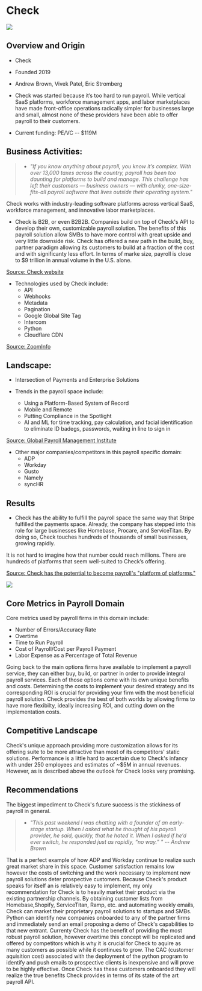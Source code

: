 # Check

![](https://assets-global.website-files.com/61a52551fbba76791df0e930/61a52551fbba76235bf0e9b3_Vector.svg)



## Overview and Origin

* Check

* Founded 2019

* Andrew Brown, Vivek Patel, Eric Stromberg

* Check was started because it’s too hard to run payroll. While vertical SaaS platforms, workforce management apps, and labor marketplaces have made front-office operations radically simpler for businesses large and small, almost none of these providers have been able to offer payroll to their customers.

* Current funding: PE/VC -- $119M


## Business Activities:

> * *"If you know anything about payroll, you know it’s complex. With over 13,000 taxes across the country, payroll has been too daunting for platforms to build and manage. This challenge has left their customers — business owners — with clunky, one-size-fits-all payroll software that lives outside their operating system."* 


Check works with industry-leading software platforms across vertical SaaS, workforce management, and innovative labor marketplaces.

* Check is B2B, or even B2B2B. Companies build on top of Check's API to develop their own, customizable payroll solution. The benefits of this payroll solution allow SMBs to have more control with great upside and very little downside risk. Check has offered a new path in the build, buy, partner paradigm allowing its customers to build at a fraction of the cost and with significanty less effort. In terms of marke size, payroll is close to $9 trillion in annual volume in the U.S. alone.

 [Source: Check website](https://www.checkhq.com/company/about)

* Technologies used by Check include:
    * API
    * Webhooks
    * Metadata
    * Pagination
    * Google Global Site Tag
    * Intercom
    * Python
    * Cloudflare CDN

[Source: ZoomInfo](https://www.zoominfo.com/c/check-technologies-inc/534285001)

## Landscape:

* Intersection of Payments and Enterprise Solutions

* Trends in the payroll space include:
    * Using a Platform-Based System of Record
    * Mobile and Remote
    * Putting Compliance in the Spotlight
    * AI and ML for time tracking, pay calculation, and facial identification to eliminate ID badegs, passwords, waiting in line to sign in

[Source: Global Payroll Management Institute](https://www.gpminstitute.com/publications-resources/Global-Payroll-Magazine/august-september-2019/5-emerging-global-payroll-trends)

* Other major companies/competitors in this payroll specific domain:
    * ADP
    * Workday
    * Gusto
    * Namely
    * syncHR


## Results

* Check has the ability to fulfill the payroll space the same way that Stripe fulfilled the payments space. Already, the company has stepped into this role for large businesses like Homebase, Procare, and ServiceTitan. By doing so, Check touches hundreds of thousands of small businesses, growing rapidly. 

It is not hard to imagine how that number could reach millions. There are hundreds of platforms that seem well-suited to Check’s offering. 

[Source: Check has the potential to become payroll's "platform of platforms."](https://www.readthegeneralist.com/briefing/check)

![](https://assets.website-files.com/5f73bbd13fa8b95aedaf300b/6182a7e0d05218fdba5acb96_Untitled_Artwork%2013.jpg)

## Core Metrics in Payroll Domain

Core metrics used by payroll firms in this domain include:

* Number of Errors/Accuracy Rate
* Overtime
* Time to Run Payroll
* Cost of Payroll/Cost per Payroll Payment
* Labor Expense as a Percentage of Total Revenue

Going back to the main options firms have available to implement a payroll service, they can either buy, build, or partner in order to provide integral payroll services. Each of those options come with its own unique benefits and costs. Determining the costs to implement your desired strategy and its corresponding ROI is crucial for providing your firm with the most beneficial payroll solution. Check provides the best of both worlds by allowing firms to have more flexibilty, ideally increasing ROI, and cutting down on the implementation costs.

## Competitive Landscape

Check's unique approach providing more customization allows for its offering suite to be more attractive than most of its competitors' static solutions. Performance is a little hard to ascertain due to Check's infancy with under 250 employees and estimates of ~$5M in annual revenues. However, as is described above the outlook for Check looks very promising.


## Recommendations

The biggest impediment to Check's future success is the stickiness of payroll in general.

> * *"This past weekend I was chatting with a founder of an early-stage startup. When I asked what he thought of his payroll provider, he said, quickly, that he hated it. When I asked if he’d ever switch, he responded just as rapidly, “no way.” " -- Andrew Brown*

That is a perfect example of how ADP and Workday continue to realize such great market share in this space. Customer satisfaction remains low however the costs of switching and the work necessary to implement  new payroll solutions deter prospective customers. Because Check's product speaks for itself an is relatively easy to implement, my only recommendation for Check is to heavily market their product via the existing partnership channels. By obtaining customer lists from Homebase,Shopify, ServiceTitan, Ramp, etc. and automating weekly emails, Check can market their proprietary payroll solutions to startups and SMBs. Python can identify new companies onboarded to any of the partner firms and immediately send an email proposing a demo of Check's capabilities to that new entrant. Currenty Check has the benefit of providing the most robust payroll solution, however overtime this concept will be replicated and offered by competitors which is why it is crucial for Check to aquire as many customers as possible while it continues to grow. The CAC (customer aquisition cost) associated with the deployment of the python program to identify and push emails to prospective clients is inexpensive and will prove to be highly effective. Once Check has these customers onboarded they will realize the true benefits Check provides in terms of its state of the art payroll API.